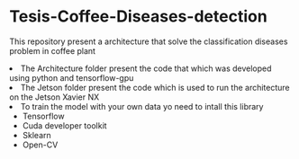# Tesis-Coffee-Diseases-detection
This repository present a architecture that solve the classification diseases problem in coffee plant
<li>The Architecture folder present the code that which was developed using python and tensorflow-gpu
<li>The Jetson folder present the code which is used to run the architecture on the Jetson Xavier NX
<li>To train the model with your own data yo need to intall this library
<ul><li>Tensorflow
<li>Cuda developer toolkit
<li>Sklearn
<li>Open-CV</ul>

